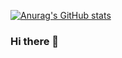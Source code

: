 [![Anurag's GitHub stats](https://github-readme-stats.vercel.app/api?username=BiQing-hc&theme=tokyonight)](https://github.com/anuraghazra/github-readme-stats)

### Hi there 👋

<!--**Mayandev/Mayandev** is a ✨ _special_ ✨ repository because its `README.md` (this file) appears on your GitHub profile.

Here are some ideas to get you started:

- 🔭 I’m currently working on ...
- 🌱 I’m currently learning ...
- 👯 I’m looking to collaborate on ...
- 🤔 I’m looking for help with ...
- 💬 Ask me about ...
- 📫 How to reach me: ...
- 😄 Pronouns: ...
- ⚡ Fun fact: ...
-->
